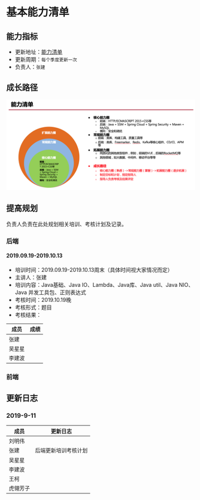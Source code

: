 # 基本能力清单

## 能力指标
- 更新地址：[能力清单](https://docs.qq.com/sheet/DYlRzdW5YeHl4ckdv?c=E131E0B0)
- 更新周期：`每个季度更新一次`
- 负责人：`张建`

## 成长路径
![成长路径](./img/ability.png)

## 提高规划
负责人负责在此处规划相关培训、考核计划及记录。
### 后端

#### 2019.09.19-2019.10.13
- 培训时间：2019.09.19-2019.10.13周末（具体时间视大家情况而定）
- 主讲人：张建
- 培训内容：Java基础、Java IO、Lambda、Java库、Java util、Java NIO、 Java 并发工具包、正则表达式
- 考核时间：2019.10.19晚
- 考核形式：题目
- 考核结果：

成员|成绩
---|---
张建|
吴星星|
李建波|

### 前端

## 更新日志
### 2019-9-11
成员|更新日志
---|---
刘明伟|
张建|后端更新培训考核计划
吴星星|
李建波|
王柯|
虎翎芳子|